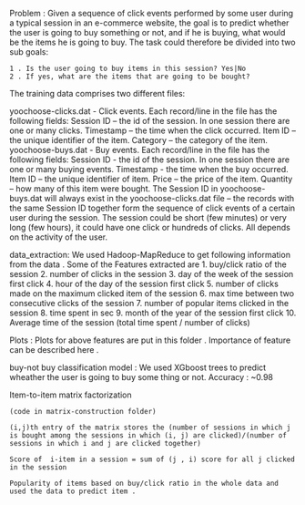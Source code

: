 Problem :
	Given a sequence of click events performed by some user during a typical session in an e-commerce website, the goal is to predict whether the user is going to buy something or not, and if he is buying, what would be the items he is going to buy. The task could therefore be divided into two sub goals:

	1 . Is the user going to buy items in this session? Yes|No
	2 . If yes, what are the items that are going to be bought?


The training data comprises two different files:

yoochoose-clicks.dat - Click events. Each record/line in the file has the following fields:
	Session ID – the id of the session. In one session there are one or many clicks.
	Timestamp – the time when the click occurred.
	Item ID – the unique identifier of the item.
	Category – the category of the item.
yoochoose-buys.dat - Buy events. Each record/line in the file has the following fields:
	Session ID - the id of the session. In one session there are one or many buying events.
	Timestamp - the time when the buy occurred.
	Item ID – the unique identifier of item.
	Price – the price of the item.
	Quantity – how many of this item were bought.
The Session ID in yoochoose-buys.dat will always exist in the yoochoose-clicks.dat file – the records with the same Session ID together form the sequence of click events of a certain user during the session. The session could be short (few minutes) or very long (few hours), it could have one click or hundreds of clicks. All depends on the activity of the user.


data_extraction:
	We used Hadoop-MapReduce to get following information from the data .
	Some of the Features extracted are 
	1. buy/click ratio of the session
	2. number of clicks in the session
	3. day of the week of the session first click
	4. hour of the day of the session first click
	5. number of clicks made on the maximum clicked item of the session
	6. max time between two consecutive clicks of the session
	7. number of popular items clicked in the session 
	8. time spent in sec
	9. month of the year of the session first click
	10. Average time of the session (total time spent / number of clicks)

Plots :
	Plots for above features are put in this folder . Importance of feature can be described here .


buy-not buy classification model :
	We used XGboost trees to predict wheather the user is going to buy some thing or not.
	Accuracy : ~0.98



Item-to-item matrix factorization
	
	(code in matrix-construction folder)

	(i,j)th entry of the matrix stores the (number of sessions in which j is bought among the sessions in which (i, j) are clicked)/(number of sessions in which i and j are clicked together)

	Score of  i-item in a session = sum of (j , i) score for all j clicked in the session 

	Popularity of items based on buy/click ratio in the whole data and used the data to predict item .







